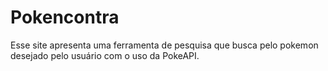 # Pokencontra

Esse site apresenta uma ferramenta de pesquisa que busca pelo pokemon desejado pelo usuário com o uso da PokeAPI. 
